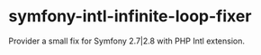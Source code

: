 # symfony-intl-infinite-loop-fixer
Provider a small fix for Symfony 2.7|2.8 with PHP Intl extension.
